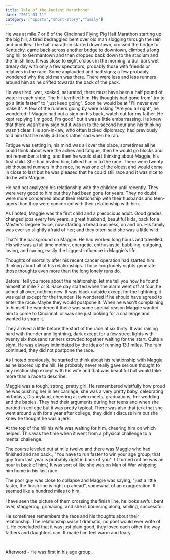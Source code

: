 ```yaml
---
title: Tale of the Ancient Marathoner
date: "2011-03-11"
category: ["sports","short-story","family"]
---
```


He was at mile 7 or 8 of the Cincinnati Flying Pig Half Marathon starting up the big hill, a tired bedraggled bent over old man slogging through the rain and puddles.  The half marathon started downtown, crossed the bridge to Kentucky, came back across another bridge to downtown, climbed a long long hill to Germantown and then dropped back down to the stadium and the finish line.  It was close to eight o'clock in the morning, a dull dark wet dreary day with only a few spectators, probably those with friends or relatives in the race.  Some applauded and had signs; a few probably wondered why the old man was there.  There were less and less runners around him as he drifted towards the back of the pack.

He was tired, wet, soaked, saturated, there must have been a half pound of water in each shoe. The hill terrified him.  His thoughts had gone from" try to go a little faster" to "just keep going".  Soon he would be at "I'll never ever make it".  A few of the runners going by were asking "Are you all right", he wondered if Maggie had put a sign on his back, watch out for my father. He kept replying I'm good, I'm good" but it was a little embarrassing.  He knew that there wasn't any sign but it was in to the second hour and his thinking wasn't clear.  His son-in-law, who often lacked diplomacy, had previously told him that he really did look rather sad when he ran.

Fatigue was setting in, his mind was all over the place, sometimes all he could think about were the aches and fatigue, then he would go blocks and not remember a thing, and then he would start thinking about Maggie, his first child.  She had invited him, talked him in to the race.  There were twenty six thousand runners in the race, he was one of the oldest and would come in close to last but he was pleased that he could still race and it was nice to do be with Maggie.

He had not analyzed his relationship with the children until recently. They were very good to him but they had been gone for years.  They no doubt were more concerned about their relationship with their husbands and teen-agers than they were concerned with their relationship with him.

As I noted, Maggie was the first child and a precocious adult.  Good grades, changed jobs every few years, a great husband, beautiful kids, back for a Master's Degree twice, now starting a bread business, on and on.  His family was ever so slightly afraid of her; and they often said she was a little wild.

That's the background on Maggie.  He had worked long hours and travelled.  His wife was a full time mother, energetic, enthusiastic, bubbling, outgoing, loving, and caring, easily the biggest influence in Maggie's life.

Thoughts of mortality after his recent cancer operation had started him thinking about all of his relationships.  Those long lonely nights generate those thoughts even more than the long lonely runs do.

Before I tell you more about the relationship, let me tell you how he found himself at mile 7 or 8.  Race day started when the alarm went off at four, he ached all over, nothing new.  It was black outside except for the lightning; it was quiet except for the thunder.  He wondered if he should have agreed to enter the race. Maybe they would postpone it.  When he wasn't complaining to himself he wondered if there was some special reason Maggie wanted him to come to Cincinnati or was she just looking for a challenge and wanted to share it.

They arrived a little before the start of the race at six thirty.  It was raining hard with thunder and lightning, dark except for a few street lights with twenty six thousand runners crowded together waiting for the start.  Quite a sight.  He was always intimidated by the idea of running 13.1 miles.  The rain continued, they did not postpone the race.

As I noted previously, he started to think about his relationship with Maggie as he labored up the hill.  He probably never really gave serious thought to any relationship except with his wife and that was beautiful but would take more than a race to describe.

Maggie was a tough, strong, pretty girl.  He remembered wistfully how proud he was pushing her in her carriage; she was a very pretty baby, celebrating birthdays, Disneyland, cheering at swim meets, graduations, her wedding and the babies.  They had their arguments during her teens and when she  partied in college but it was pretty typical.  There was also that jerk that she went around with for a year after college, they didn't discuss him but she knew he thought he was a jerk.  

At the top of the hill his wife was waiting for him, cheering him on which helped.  This was the time when it went from a physical challenge to a mental challenge.

The course leveled out at mile twelve and there was Maggie who had finished and ran back., "You have to run faster to win your age group, that guy from last year is probably right in back of you".  (It turned out he was an hour in back of him.)  It was sort of like she was on Man of War whipping him home in his last race.

The poor guy was close to collapse and Maggie was saying, "just a little faster, the finish line is right up ahead", somewhat of an exaggeration. It seemed like a hundred miles to him.

I have seen the picture of them crossing the finish line, he looks awful, bent over, staggering, grimacing, and she is bouncing along, smiling, successful.

He sometimes remembers the race and his thoughts about their relationship.  The relationship wasn't dramatic, no poet would ever write of it.  He concluded that it was just plain good, they loved each other the way fathers and daughters can.  It made him feel warm and teary.

<br/>

Afterword - He was first in his age group.
